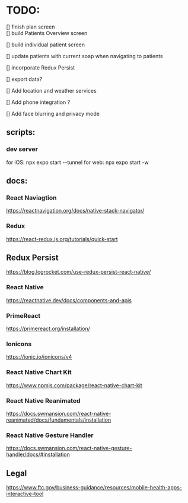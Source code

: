  # TODO:
[] finish plan screen\
[] build Patients Overview screen

[] build individual patient screen

[] update patients with current soap when navigating to patients

[] incorporate Redux Persist

[] export data?

[] Add location and weather services

[] Add phone integration ?

[] Add face blurring and privacy mode




## scripts: 

### dev server
for iOS: npx expo start --tunnel
for web: npx expo start -w

## docs:

### React Naviagtion
https://reactnavigation.org/docs/native-stack-navigator/

### Redux
https://react-redux.js.org/tutorials/quick-start

## Redux Persist
https://blog.logrocket.com/use-redux-persist-react-native/

### React Native
https://reactnative.dev/docs/components-and-apis

### PrimeReact
https://primereact.org/installation/

### Ionicons
https://ionic.io/ionicons/v4

### React Native Chart Kit
https://www.npmjs.com/package/react-native-chart-kit

### React Native Reanimated
https://docs.swmansion.com/react-native-reanimated/docs/fundamentals/installation

### React Native Gesture Handler
https://docs.swmansion.com/react-native-gesture-handler/docs/#installation

## Legal
https://www.ftc.gov/business-guidance/resources/mobile-health-apps-interactive-tool
